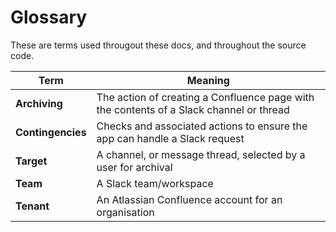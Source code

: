# Glossary

These are terms used througout these docs,
and throughout the source code.

| Term             | Meaning                                                              |
|------------------|----------------------------------------------------------------------|
| **Archiving** | The action of creating a Confluence page with the contents of a Slack channel or thread |
| **Contingencies** | Checks and associated actions to ensure the app can handle a Slack request |
| **Target** | A channel, or message thread, selected by a user for archival |
| **Team** | A Slack team/workspace |
| **Tenant** | An Atlassian Confluence account for an organisation |
